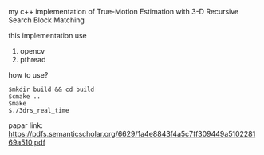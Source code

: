 my c++ implementation of True-Motion Estimation with 3-D Recursive
Search Block Matching

this implementation use 
1. opencv 
2. pthread

how to use?
```
$mkdir build && cd build
$cmake ..
$make
$./3drs_real_time
```
papar link:
https://pdfs.semanticscholar.org/6629/1a4e8843f4a5c7ff309449a510228169a510.pdf
